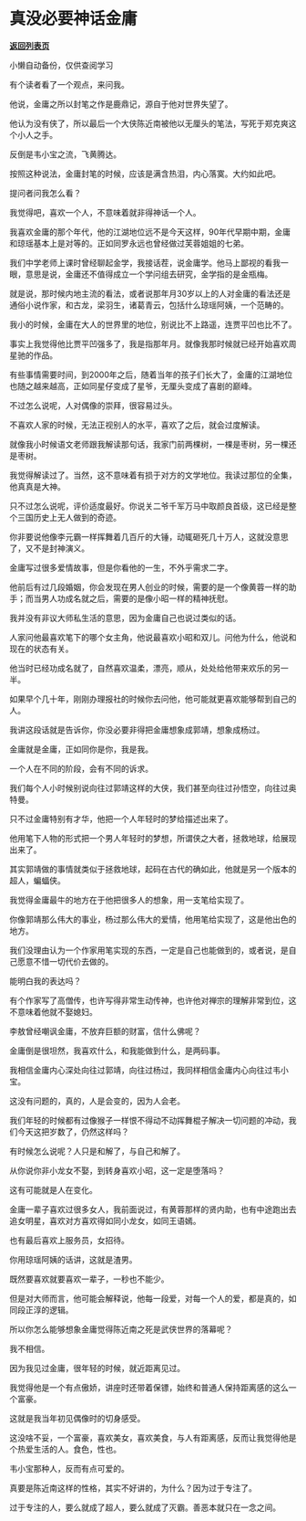 # 真没必要神话金庸

[**返回列表页**](/gzh/记忆承载3)

小懒自动备份，仅供查阅学习

有个读者看了一个观点，来问我。  

他说，金庸之所以封笔之作是鹿鼎记，源自于他对世界失望了。

他认为没有侠了，所以最后一个大侠陈近南被他以无厘头的笔法，写死于郑克爽这个小人之手。  

反倒是韦小宝之流，飞黄腾达。

按照这种说法，金庸封笔的时候，应该是满含热泪，内心落寞。大约如此吧。  

提问者问我怎么看？  

我觉得吧，喜欢一个人，不意味着就非得神话一个人。

我喜欢金庸的那个年代，他的江湖地位远不是今天这样，90年代早期中期，金庸和琼瑶基本上是对等的。正如同罗永远也曾经做过芙蓉姐姐的七弟。  

我们中学老师上课时曾经聊起金学，我接话茬，说金庸学。他马上鄙视的看我一眼，意思是说，金庸还不值得成立一个学问组去研究，金学指的是金瓶梅。  

就是说，那时候内地主流的看法，或者说那年月30岁以上的人对金庸的看法还是通俗小说作家，和古龙，梁羽生，诸葛青云，包括什么琼瑶阿姨，一个范畴的。  

我小的时候，金庸在大人的世界里的地位，别说比不上路遥，连贾平凹也比不了。

事实上我觉得他比贾平凹强多了，我是指那年月。就像我那时候就已经开始喜欢周星驰的作品。

有些事情需要时间，到2000年之后，随着当年的孩子们长大了，金庸的江湖地位也随之越来越高，正如同星仔变成了星爷，无厘头变成了喜剧的巅峰。

不过怎么说呢，人对偶像的崇拜，很容易过头。  

不喜欢人家的时候，无法正视别人的水平，喜欢了之后，就会过度解读。

就像我小时候语文老师跟我解读那句话，我家门前两棵树，一棵是枣树，另一棵还是枣树。  

我觉得解读过了。当然，这不意味着有损于对方的文学地位。我读过那位的全集，他真真是大神。  

只不过怎么说呢，评价适度最好。你说关二爷千军万马中取颜良首级，这已经是整个三国历史上无人做到的奇迹。  

你非要说他像李元霸一样挥舞着几百斤的大锤，动辄砸死几十万人，这就没意思了，又不是封神演义。

金庸写过很多爱情故事，但是你看他的一生，不外乎需求二字。  

他前后有过几段婚姻，你会发现在男人创业的时候，需要的是一个像黄蓉一样的助手；而当男人功成名就之后，需要的是像小昭一样的精神抚慰。  

我并没有非议大师私生活的意思，因为金庸自己也说过类似的话。  

人家问他最喜欢笔下的哪个女主角，他说最喜欢小昭和双儿。问他为什么，他说和现在的状态有关。  

他当时已经功成名就了，自然喜欢温柔，漂亮，顺从，处处给他带来欢乐的另一半。  

如果早个几十年，刚刚办理报社的时候你去问他，他可能就更喜欢能够帮到自己的人。  

我讲这段话就是告诉你，你没必要非得把金庸想象成郭靖，想象成杨过。  

金庸就是金庸，正如同你是你，我是我。  

一个人在不同的阶段，会有不同的诉求。  

我们每个人小时候别说向往过郭靖这样的大侠，我们甚至向往过孙悟空，向往过奥特曼。

只不过金庸特别有才华，他把一个人年轻时的梦给描述出来了。  

他用笔下人物的形式把一个男人年轻时的梦想，所谓侠之大者，拯救地球，给展现出来了。  

其实郭靖做的事情就类似于拯救地球，起码在古代的确如此，他就是另一个版本的超人，蝙蝠侠。  

我觉得金庸最牛的地方在于他把很多人的想象，用一支笔给实现了。  

你像郭靖那么伟大的事业，杨过那么伟大的爱情，他用笔给实现了，这是他出色的地方。  

我们没理由认为一个作家用笔实现的东西，一定是自己也能做到的，或者说，是自己愿意不惜一切代价去做的。  

能明白我的表达吗？  

有个作家写了高僧传，也许写得非常生动传神，也许他对禅宗的理解非常到位，这不意味着他就不娶媳妇。  

李敖曾经嘲讽金庸，不放弃巨额的财富，信什么佛呢？  

金庸倒是很坦然，我喜欢什么，和我能做到什么，是两码事。  

我相信金庸内心深处向往过郭靖，向往过杨过，我同样相信金庸内心向往过韦小宝。  

这没有问题的，真的，人是会变的，因为人会老。  

我们年轻的时候都有过像猴子一样恨不得动不动挥舞棍子解决一切问题的冲动，我们今天这把岁数了，仍然这样吗？  

有时候怎么说呢？人只是和解了，与自己和解了。  

从你说你非小龙女不娶，到转身喜欢小昭，这一定是堕落吗？  

这有可能就是人在变化。  

金庸一辈子喜欢过很多女人，我前面说过，有黄蓉那样的贤内助，也有中途跑出去追女明星，喜欢对方喜欢得如同小龙女，如同王语嫣。

也有最后喜欢上服务员，女招待。

你用琼瑶阿姨的话讲，这就是渣男。  

既然要喜欢就要喜欢一辈子，一秒也不能少。  

但是对大师而言，他可能会解释说，他每一段爱，对每一个人的爱，都是真的，如同段正淳的逻辑。  

所以你怎么能够想象金庸觉得陈近南之死是武侠世界的落幕呢？  

我不相信。  

因为我见过金庸，很年轻的时候，就近距离见过。  

我觉得他是一个有点傲娇，讲座时还带着保镖，始终和普通人保持距离感的这么一个富豪。

这就是我当年初见偶像时的切身感受。  

这没啥不妥，一个富豪，喜欢美女，喜欢美食，与人有距离感，反而让我觉得他是个热爱生活的人。食色，性也。

韦小宝那种人，反而有点可爱的。  

真要是陈近南这样的性格，其实不好讲的，为什么？因为过于专注了。  

过于专注的人，要么就成了超人，要么就成了灭霸。善恶本就只在一念之间。

